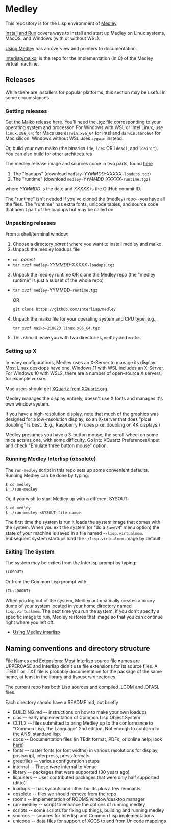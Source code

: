 # Medley 

This repository is for the Lisp environment of [Medley](https://interlisp.org).

[Install and Run](https://interlisp.org/software/install-and-run) covers ways to install and start up Medley on Linux systems, MacOS, and Windows (with or without WSL).

[Using Medley](https://interlisp.org/software/using-medley/) has an overview and pointers to documentation.

[Interlisp/maiko](https://github.com/Interlisp/maiko), is the repo for the implementation (in C) of the Medley virtual machine. 

## Releases

While there are installers for popular platforms, this section may be useful in some circumstances.

### Getting releases 

Get the Maiko release [here](https://github.com/Interlisp/maiko/releases). You'll need the .tgz file corresponding to your operating system and processor. For Windows with WSL or Intel Linux, use `linux.x86_64`; for Macs use `darwin.x86_64` for Intel and `darwin.aarch64` for Mac silicon. Windows without WSL uses `cygwin` instead.

Or, build your own maiko (the binaries `lde`, `ldex` OR `ldesdl`, and `ldeinit`).
You can also build for other architectures

The medley release image and sources come in two parts, found [here](https://github.com/Interlisp/medley/releases)
1. The "loadups" (download `medley-`_YYMMDD-XXXXX_`-loadups.tgz`)
2. The "runtime" (download `medley-`_YYMMDD-XXXXX_`-runtime.tgz`)

where _YYMMDD_ is the date and _XXXXX_ is the GitHub commit ID.

The "runtime" isn't needed if you've cloned the (medley) repo--you have all the files. The "runtime" has extra fonts, unicode tables, and source code that aren't part of the loadups but may be called on.

### Unpacking releases

From a shell/terminal window:

1. Choose a directory _parent_ where you want to install medley and maiko. 
2. Unpack the medley loadups file

* `cd ` _parent_
* `tar xvzf medley-`_YYMMDD-XXXXX_`-loadups.tgz`

3. Unpack the medley runtime OR clone the Medley repo
   (the "medley runtime" is just a subset of the whole repo)
   
* `tar xvzf medley-`YYMMDD`-runtime.tgz` 

   OR
   ```
   git clone https://github.com/Interlisp/medley
   ```
   
4. Unpack the maiko file for your operating system and CPU type, e.g.,

   ```
   tar xvzf maiko-210823.linux.x86_64.tgz
   ```

5. This should leave you with two directories, `medley` and `maiko`.

### Setting up X

In many configurations, Medley uses an X-Server to manage its display. Most Linux desktops have one. Windows 11 with WSL includes an X-Server. For Windows 10 with WSL2, there are a number of open-source X servers; for example vcxsrv.

Mac users should get [XQuartz from XQuartz.org](https://xquartz.org/releases).

Medley manages the display entirely, doesn't use X fonts and manages it's own window system.

If you have a high-resolution display, note that much of the graphics was designed for a low-resolution display, so an X-server that does "pixel doubling" is best. (E.g., Raspberry Pi does pixel doubling on 4K displays.)

Medley presumes you have a 3-button mouse; the scroll-wheel on some mice acts as one, with some difficulty. Go into XQuartz Preferences/Input and check "Emulate three button mouse" option.

### Running Medley Interlisp (obsolete)

The `run-medley` script in this repo sets up some convenient defaults. Running Medley can be done by typing:
```
$ cd medley
$ ./run-medley
```

Or, if you wish to start Medley up with a different SYSOUT:

```
$ cd medley
$ ./run-medley <SYSOUT-file-name>
```
The first time the system is run it loads the system image that comes
with the system.  When you exit the system (or "do a `SaveVM`" menu
option) the state of your machine is saved in a file named
`~/lisp.virtualmem`.  Subsequent system startups load the
`~/lisp.virtualmem` image by default.

### Exiting The System

The system may be exited from the Interlisp prompt by typing:

```
(LOGOUT)
```

Or from the Common Lisp prompt with:
```
(IL:LOGOUT)
```
When you log out of the system, Medley automatically creates a binary
dump of your system located in your home directory named
`lisp.virtualmem`. The next time you run the system, if you don't
specify a specific image to run, Medley restores that image so that
you can continue right where you left off.

* [Using Medley Interlisp](https://interlisp.org/doc/info/Using.html)

## Naming conventions and directory structure

File Names and Extensions: Most Interlisp source file names are
UPPERCASE and Interlisp didn't use file extensions for its source
files. A .TEDIT or .TXT file is probably documentation
for the package of the same name, at least in the library and lispusers
directories.

The current repo has both Lisp sources and compiled .LCOM and .DFASL
files.

Each directory should have a README.md, but briefly

* BUILDING.md -- instructions on how to make your own loadups
* clos -- early implementation of Common Lisp Object System
* CLTL2 -- files submitted to bring Medley up to the conformance to "Common Lisp, the Language" 2nd edition. Not enough to conform to the ANSI standard lisp.
* docs -- Documentation files (in TEdit format, PDFs, or online help; look [here](https://github.com/Interlisp/medley/Documentation))
* fonts -- raster fonts (or font widths) in various resolutions for display, postscript, interpress, press formats
* greetfiles -- various configuration setups
* internal -- These _were_ internal to Venue
* library  -- packages that were supported (30 years ago)
* lispusers -- User contributed packages that were only half supported (ditto)
* loadups   -- has sysouts and other builds plus a few remnants
* obsolete  -- files we should remove from the repo
* rooms -- implementation of ROOMS window/desktop manager
* run-medley -- script to enhance the options of running medley
* scripts  -- some scripts for fixing up things, building and running medley
* sources   -- sources for Interlisp and Common Lisp implementations
* unicode  -- data files for support of XCCS to and from Unicode mappings
